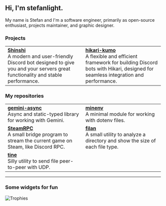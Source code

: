 ## Hi, I'm stefanlight.
My name is Stefan and I'm a software engineer, primarily as open-source enthusiast, projects maintainer, and graphic designer.

### Projects
<table>
  <tr>
    <td width="50%">
      <a href="https://github.com/ShinshiDevs/Shinshi"><strong>Shinshi</strong></a><br>
      A modern and user-friendly Discord bot designed to give you and your servers great functionality and stable performance.
    </td>
    <td width="50%">
      <a href="https://github.com/ShinshiDevs/hikari-kumo"><strong>hikari-kumo</strong></a><br>
      A flexible and efficient framework for building Discord bots with Hikari, designed for seamless integration and performance. 
    </td>
  </tr>
</table>

### My repositories
<table>
  <tr>
    <td width="50%">
      <a href="https://github.com/stefanlight8/gemini-async"><strong>gemini-async</strong></a><br>
      Async and static-typed library for working with Gemini.
    </td>
    <td width="50%">
      <a href="https://github.com/stefanlight8/minenv"><strong>minenv</strong></a><br>
      A minimal module for working with dotenv files.
    </td>
  </tr>
  <tr>
    <td width="50%">
      <a href="https://github.com/stefanlight8/steamrpc"><strong>SteamRPC</strong></a><br>
      A small bridge program to stream the current game on Steam, like Discord RPC. 
    </td>
    <td width="50%">
      <a href="https://github.com/stefanlight8/filan"><strong>filan</strong></a><br>
      A small utility to analyze a directory and show the size of each file type. 
    </td>
  </tr>
  <tr>
    <td width="50%">
      <a href="https://github.com/stefanlight8/tine"><strong>tine</strong></a><br>
      Silly utility to send file peer-to-peer with UDP.
    </td>
  </tr>
</table>

* * *

### Some widgets for fun
<img src="https://github-profile-trophy.vercel.app/?username=stefanlight8" alt="Trophies">
